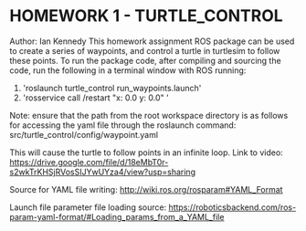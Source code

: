 # HOMEWORK 1 - TURTLE_CONTROL
Author: Ian Kennedy
This homework assignment ROS package can be used to create a series of waypoints, 
and control a turtle in turtlesim to follow these points. 
To run the package code, after compiling and sourcing the code, run the following in a terminal window with ROS running:
1) 'roslaunch turtle_control run_waypoints.launch'
2) 'rosservice call /restart "x: 0.0 y: 0.0" '

Note:  ensure that the path from the root workspace directory is as follows for accessing
the yaml file through the roslaunch command: src/turtle_control/config/waypoint.yaml

This will cause the turtle to follow points in an infinite loop.
Link to video: https://drive.google.com/file/d/18eMbT0r-s2wkTrKHSjRVosSIJYwUYza4/view?usp=sharing

Source for YAML file writing: http://wiki.ros.org/rosparam#YAML_Format

Launch file parameter file loading source: https://roboticsbackend.com/ros-param-yaml-format/#Loading_params_from_a_YAML_file
